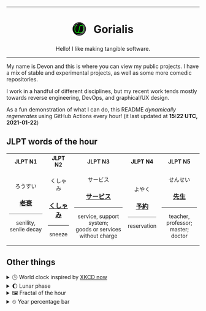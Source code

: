 ***

<h1 align="center">
<sub>
    <img src="readme/resources/avatar.png" height="36">
</sub>
&nbsp;
Gorialis
</h1>
<p align="center">
Hello! I like making tangible software.
</p>

***

My name is Devon and this is where you can view my public projects. I have a mix of stable and experimental projects, as well as some more comedic repositories.

I work in a handful of different disciplines, but my recent work tends mostly towards reverse engineering, DevOps, and graphical/UX design.

As a fun demonstration of what I can do, this README *dynamically regenerates* using GitHub Actions every hour! (it last updated at **15:22 UTC, 2021-01-22**)

<h2>JLPT words of the hour</h2>
<table>
    <tr>
        <th>JLPT N1</th>
        <th>JLPT N2</th>
        <th>JLPT N3</th>
        <th>JLPT N4</th>
        <th>JLPT N5</th>
    </tr>
    <tr>
        <td>
            <p align="center">ろうすい</p>
            <h3 align="center"><b><a href="https://jisho.org/search/%E8%80%81%E8%A1%B0">老衰</a></b></h3>
            <hr>
            <p align="center">senility,<wbr> senile decay</p>
        </td>
        <td>
            <p align="center">くしゃみ</p>
            <h3 align="center"><b><a href="https://jisho.org/search/%E3%81%8F%E3%81%97%E3%82%83%E3%81%BF">くしゃみ</a></b></h3>
            <hr>
            <p align="center">sneeze</p>
        </td>
        <td>
            <p align="center">サービス</p>
            <h3 align="center"><b><a href="https://jisho.org/search/%E3%82%B5%E3%83%BC%E3%83%93%E3%82%B9">サービス</a></b></h3>
            <hr>
            <p align="center">service,<wbr> support system;<br> goods or services without charge</p>
        </td>
        <td>
            <p align="center">よやく</p>
            <h3 align="center"><b><a href="https://jisho.org/search/%E4%BA%88%E7%B4%84">予約</a></b></h3>
            <hr>
            <p align="center">reservation</p>
        </td>
        <td>
            <p align="center">せんせい</p>
            <h3 align="center"><b><a href="https://jisho.org/search/%E5%85%88%E7%94%9F">先生</a></b></h3>
            <hr>
            <p align="center">teacher,<wbr> professor;<br> master;<br> doctor</p>
        </td>
    </tr>
</table>

<h2>Other things</h2>
<details>
<summary>🕒  World clock inspired by <a href="https://xkcd.com/now">XKCD now</a></summary>

> <img src="generated/now.png" width="512">

</details>
<details>
<summary>🌔 Lunar phase</summary>

The moon is approximately 33.98% through its phase (Waxing Gibbous).

</details>
<details>
<summary>&#x1f5bc; Fractal of the hour</summary>

> <img src="generated/fractal.png" width="512">

</details>
<details>
<summary>&#x23f2; Year percentage bar</summary>
<pre><code>2021 [█▁▁▁▁▁▁▁▁▁▁▁▁▁▁▁▁▁▁▁] 5.93%</code></pre>
</details>
